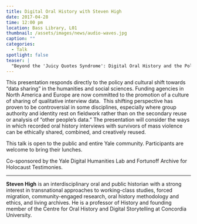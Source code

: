 ```yaml
---
title: Digital Oral History with Steven High
date: 2017-04-28 
time: 12:00 pm
location: Bass Library, L01
thumbnail: /assets/images/news/audio-waves.jpg
caption: ""
categories: 
  - Talk
spotlight: false 
teaser: |
  "Beyond the 'Juicy Quotes Syndrome': Digital Oral History and the Politics of Secondary Analysis April 28 at 12:00pm in Bass Library, L01 This presentation responds directly to the policy and cultural..."
---
```

   
This presentation responds directly to the policy and cultural shift towards “data sharing” in the humanities and social sciences. Funding agencies in North America and Europe are now committed to the promotion of a culture of sharing of qualitative interview data.  This shifting perspective has proven to be controversial in some disciplines, especially where group authority and identity rest on fieldwork rather than on the secondary reuse or analysis of “other people’s data.” The presentation will consider the ways in which recorded oral history interviews with survivors of mass violence can be ethically shared, combined, and creatively reused.

This talk is open to the public and entire Yale community. Participants are welcome to bring their lunches.
   
Co-sponsored by the ​Yale Digital Humanities Lab and Fortunoff Archive for Holocaust Testimonies.
   
---

**Steven High** is an interdisciplinary oral and public historian with a strong interest in transnational approaches to working-class studies, forced migration, community-engaged research, oral history methodology and ethics, and living archives. He is a professor of History and founding member of the Centre for Oral History and Digital Storytelling at Concordia University.